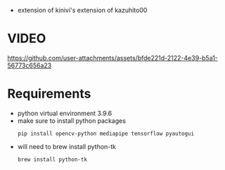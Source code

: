 - extension of kinivi's extension of kazuhito00

# VIDEO


https://github.com/user-attachments/assets/bfde221d-2122-4e39-b5a1-56773c656a23



# Requirements
- python virtual environment 3.9.6
- make sure to install  python packages
  ```
  pip install opencv-python mediapipe tensorflow pyautogui
  ```
- will need to brew install python-tk
  ```
  brew install python-tk
  ```
